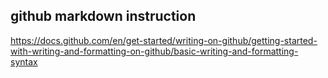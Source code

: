 
## github markdown instruction
https://docs.github.com/en/get-started/writing-on-github/getting-started-with-writing-and-formatting-on-github/basic-writing-and-formatting-syntax



